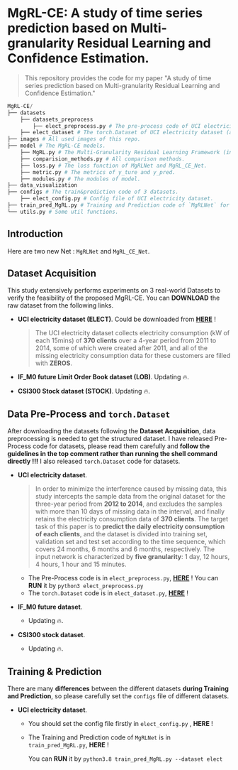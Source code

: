 # MgRL-CE: A study of time series prediction based on Multi-granularity Residual Learning and Confidence Estimation.

> This repository provides the code for my paper "A study of time series prediction based on Multi-granularity Residual
> Learning and Confidence Estimation."

```python
MgRL-CE/
├── datasets
    ├── datasets_preprocess
        ├── elect_preprocess.py # The pre-process code of UCI electricity dataset (download from web).
    ├── elect_dataset # The torch.Dataset of UCI electricity dataset (after preprocessing).
├── images # All used images of this repo.
├── model # The MgRL-CE models.
    ├── MgRL.py # The Multi-Granularity Residual Learning Framework (includes two core models).
    ├── comparision_methods.py # All comparison methods.
    ├── loss.py # The loss function of MgRLNet and MgRL_CE_Net.
    ├── metric.py # The metrics of y_ture and y_pred.
    ├── modules.py # The modules of model.
├── data_visualization
├── configs # The train&prediction code of 3 datasets.
    ├── elect_config.py # Config file of UCI electricity dataset.
├── train_pred_MgRL.py # Training and Prediction code of `MgRLNet` for 3 datasets.
└── utils.py # Some util functions.
```



## Introduction

Here are two new Net : `MgRLNet` and `MgRL_CE_Net`.



## Dataset Acquisition

This study extensively performs experiments on 3 real-world Datasets to verify the feasibility of the proposed MgRL-CE. You can **DOWNLOAD** the raw dataset from the following links. 

- **UCI electricity dataset (ELECT)**. Could be downloaded from [**HERE**](https://archive.ics.uci.edu/dataset/321/electricityloaddiagrams20112014) ! 

  > The UCI electricity dataset collects electricity consumption (kW of each 15mins) of **370 clients** over a 4-year period from 2011 to 2014, some of which were created after 2011, and all of the missing electricity consumption data for these customers are filled with **ZEROS**.
  >

- **IF_M0 future Limit Order Book dataset (LOB)**. Updating 🔥.
- **CSI300 Stock dataset (STOCK)**. Updating 🔥.



## Data Pre-Process and `torch.Dataset`

After downloading the datasets following the **Dataset Acquisition**, data preprocessing is needed to get the structured dataset. I have released Pre-Process code for datasets, please read them carefully and **follow the guidelines in the top comment rather than running the shell command directly !!!** I also released `torch.Dataset` code for datasets.

- **UCI electricity dataset**. 
  
  > In order to minimize the interference caused by missing data, this study intercepts the sample data from the original dataset for the three-year period from **2012 to 2014**, and excludes the samples with more than 10 days of missing data in the interval, and finally retains the electricity consumption data of **370 clients**. The target task of this paper is to **predict the daily electricity consumption of each clients**, and the dataset is divided into training set, validation set and test set according to the time sequence, which covers 24 months, 6 months and 6 months, respectively. The input network is characterized by **five granularity**: 1 day, 12 hours, 4 hours, 1 hour and 15 minutes.
  
  - The Pre-Process code is in `elect_preprocess.py`, [**HERE**](https://github.com/KarryRen/MgRL-CE/blob/main/datasets/datasets_preprocess/elect_preprocess.py) ! You can **RUN** it by `python3 elect_preprocess.py`
  - The  `torch.Dataset` code is in `elect_dataset.py`, [**HERE**](https://github.com/KarryRen/MgRL-CE/blob/main/datasets/elect_dataset.py) ! 
  
- **IF_M0 future dataset**. 
  - Updating 🔥.
  
- **CSI300 stock dataset**. 
  - Updating 🔥.



## Training & Prediction

There are many **differences** between the different datasets **during Training and Prediction**, so please carefully set the `configs` file of different datasets.

- **UCI electricity dataset**. 
  - You should set the config file firstly in `elect_config.py` , **HERE** !
  
  - The Training and Prediction code of `MgRLNet` is in ` train_pred_MgRL.py `, **HERE** ! 
  
    You can **RUN** it by `python3.8 train_pred_MgRL.py --dataset elect`

